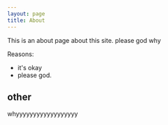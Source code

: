 ```yaml
---
layout: page
title: About
---
```


This is an about page about this site.
please god why

Reasons:
- it's okay
- please god.

## other

whyyyyyyyyyyyyyyyyyy
